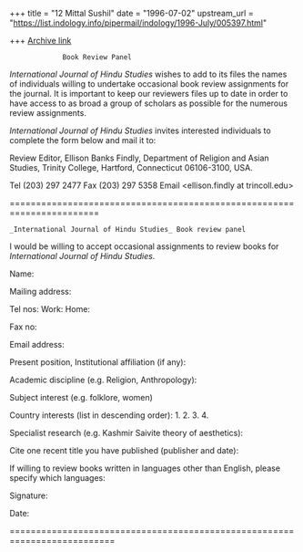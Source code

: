 +++
title = "12 Mittal Sushil"
date = "1996-07-02"
upstream_url = "https://list.indology.info/pipermail/indology/1996-July/005397.html"

+++
[Archive link](https://list.indology.info/pipermail/indology/1996-July/005397.html)



			     Book Review Panel


_International Journal of Hindu Studies_ wishes to add to its files the 
names of individuals willing to undertake occasional book review 
assignments for the journal. It is important to keep our reviewers files 
up to date in order to have access to as broad a group of scholars as 
possible for the numerous review assignments.

_International Journal of Hindu Studies_ invites interested individuals to 
complete the form below and mail it to:

Review Editor, Ellison Banks Findly,
Department of Religion and Asian Studies, Trinity College, Hartford, 
Connecticut 06106-3100, USA. 

Tel (203) 297 2477 Fax (203) 297 5358 Email <ellison.findly at trincoll.edu>

=======================================================================

	_International Journal of Hindu Studies_ Book review panel

I would be willing to accept occasional assignments to review books for 
_International Journal of Hindu Studies_.


Name:

Mailing address:




Tel nos:  Work:
          Home:

Fax no:        

Email address:

Present position, Institutional affiliation (if any):


Academic discipline (e.g. Religion, Anthropology):


Subject interest (e.g. folklore, women) 



Country interests (list in descending order):
1.
2.
3.
4.

Specialist research (e.g. Kashmir Saivite theory of aesthetics):




Cite one recent title you have published (publisher and date):




If willing to review books written in languages other than English, 
please specify which languages:




Signature:

Date:

==========================================================================





